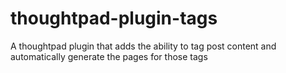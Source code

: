 thoughtpad-plugin-tags
======================

A thoughtpad plugin that adds the ability to tag post content and automatically generate the pages for those tags
